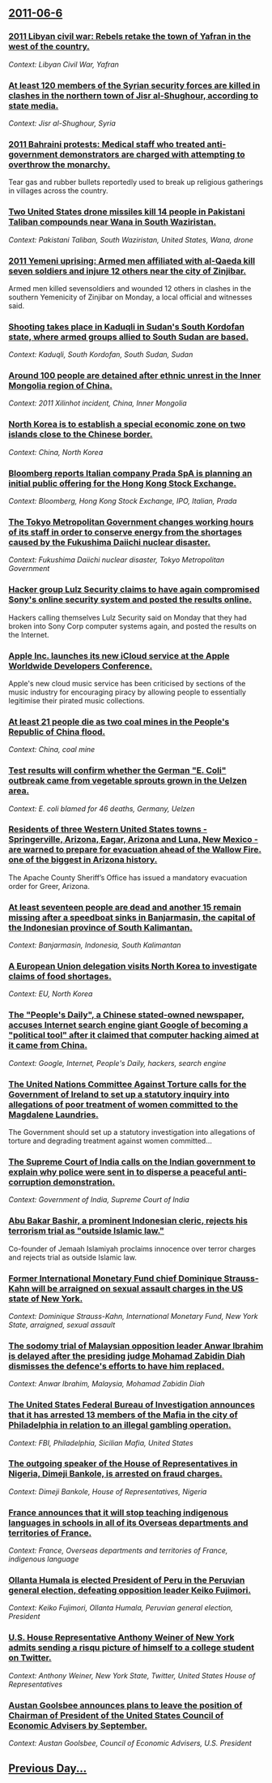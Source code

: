 ## [2011-06-6](/news/2011/06/6/index.md)

### [2011 Libyan civil war: Rebels retake the town of Yafran in the west of the country. ](/news/2011/06/6/2011-libyan-civil-war-rebels-retake-the-town-of-yafran-in-the-west-of-the-country.md)
_Context: Libyan Civil War, Yafran_

### [At least 120 members of the Syrian security forces are killed in clashes in the northern town of Jisr al-Shughour, according to state media. ](/news/2011/06/6/at-least-120-members-of-the-syrian-security-forces-are-killed-in-clashes-in-the-northern-town-of-jisr-al-shughour-according-to-state-media.md)
_Context: Jisr al-Shughour, Syria_

### [2011 Bahraini protests: Medical staff who treated anti-government demonstrators are charged with attempting to overthrow the monarchy. ](/news/2011/06/6/2011-bahraini-protests-medical-staff-who-treated-anti-government-demonstrators-are-charged-with-attempting-to-overthrow-the-monarchy.md)
Tear gas and rubber bullets reportedly used to break up religious gatherings in villages across the country.

### [Two United States drone missiles kill 14 people in Pakistani Taliban compounds near Wana in South Waziristan. ](/news/2011/06/6/two-united-states-drone-missiles-kill-14-people-in-pakistani-taliban-compounds-near-wana-in-south-waziristan.md)
_Context: Pakistani Taliban, South Waziristan, United States, Wana, drone_

### [2011 Yemeni uprising: Armed men affiliated with al-Qaeda kill seven soldiers and injure 12 others near the city of Zinjibar. ](/news/2011/06/6/2011-yemeni-uprising-armed-men-affiliated-with-al-qaeda-kill-seven-soldiers-and-injure-12-others-near-the-city-of-zinjibar.md)
Armed men killed sevensoldiers and wounded 12 others in clashes in the southern Yemenicity of Zinjibar on Monday, a local official and witnesses said.

### [Shooting takes place in Kaduqli in Sudan's South Kordofan state, where armed groups allied to South Sudan are based. ](/news/2011/06/6/shooting-takes-place-in-kaduqli-in-sudan-s-south-kordofan-state-where-armed-groups-allied-to-south-sudan-are-based.md)
_Context: Kaduqli, South Kordofan, South Sudan, Sudan_

### [Around 100 people are detained after ethnic unrest in the Inner Mongolia region of China. ](/news/2011/06/6/around-100-people-are-detained-after-ethnic-unrest-in-the-inner-mongolia-region-of-china.md)
_Context: 2011 Xilinhot incident, China, Inner Mongolia_

### [North Korea is to establish a special economic zone on two islands close to the Chinese border. ](/news/2011/06/6/north-korea-is-to-establish-a-special-economic-zone-on-two-islands-close-to-the-chinese-border.md)
_Context: China, North Korea_

### [Bloomberg reports Italian company Prada SpA is planning an initial public offering for the Hong Kong Stock Exchange. ](/news/2011/06/6/bloomberg-reports-italian-company-prada-spa-is-planning-an-initial-public-offering-for-the-hong-kong-stock-exchange.md)
_Context: Bloomberg, Hong Kong Stock Exchange, IPO, Italian, Prada_

### [The Tokyo Metropolitan Government changes working hours of its staff in order to conserve energy from the shortages caused by the Fukushima Daiichi nuclear disaster. ](/news/2011/06/6/the-tokyo-metropolitan-government-changes-working-hours-of-its-staff-in-order-to-conserve-energy-from-the-shortages-caused-by-the-fukushima.md)
_Context: Fukushima Daiichi nuclear disaster, Tokyo Metropolitan Government_

### [Hacker group Lulz Security claims to have again compromised Sony's online security system and posted the results online. ](/news/2011/06/6/hacker-group-lulz-security-claims-to-have-again-compromised-sony-s-online-security-system-and-posted-the-results-online.md)
Hackers calling themselves Lulz Security said on Monday that they had broken into Sony Corp computer systems again, and posted the results on the Internet.

### [Apple Inc. launches its new iCloud service at the Apple Worldwide Developers Conference. ](/news/2011/06/6/apple-inc-launches-its-new-icloud-service-at-the-apple-worldwide-developers-conference.md)
Apple&#039;s new cloud music service has been criticised by sections of the music industry for encouraging piracy by allowing people to essentially legitimise their pirated music collections.

### [At least 21 people die as two coal mines in the People's Republic of China flood. ](/news/2011/06/6/at-least-21-people-die-as-two-coal-mines-in-the-people-s-republic-of-china-flood.md)
_Context: China, coal mine_

### [Test results will confirm whether the German "E. Coli" outbreak came from vegetable sprouts grown in the Uelzen area. ](/news/2011/06/6/test-results-will-confirm-whether-the-german-e-coli-outbreak-came-from-vegetable-sprouts-grown-in-the-uelzen-area.md)
_Context: E. coli blamed for 46 deaths, Germany, Uelzen_

### [Residents of three Western United States towns - Springerville, Arizona, Eagar, Arizona and Luna, New Mexico - are warned to prepare for evacuation ahead of the Wallow Fire. one of the biggest in Arizona history. ](/news/2011/06/6/residents-of-three-western-united-states-towns-springerville-arizona-eagar-arizona-and-luna-new-mexico-are-warned-to-prepare-for-eva.md)
The Apache County Sheriff&rsquo;s Office has issued a mandatory evacuation order for Greer, Arizona.

### [At least seventeen people are dead and another 15 remain missing after a speedboat sinks in Banjarmasin, the capital of the Indonesian province of South Kalimantan. ](/news/2011/06/6/at-least-seventeen-people-are-dead-and-another-15-remain-missing-after-a-speedboat-sinks-in-banjarmasin-the-capital-of-the-indonesian-provi.md)
_Context: Banjarmasin, Indonesia, South Kalimantan_

### [A European Union delegation visits North Korea to investigate claims of food shortages. ](/news/2011/06/6/a-european-union-delegation-visits-north-korea-to-investigate-claims-of-food-shortages.md)
_Context: EU, North Korea_

### [The "People's Daily", a Chinese stated-owned newspaper, accuses Internet search engine giant Google of becoming a "political tool" after it claimed that computer hacking aimed at it came from China. ](/news/2011/06/6/the-people-s-daily-a-chinese-stated-owned-newspaper-accuses-internet-search-engine-giant-google-of-becoming-a-political-tool-after-it.md)
_Context: Google, Internet, People's Daily, hackers, search engine_

### [The United Nations Committee Against Torture calls for the Government of Ireland to set up a statutory inquiry into allegations of poor treatment of women committed to the Magdalene Laundries. ](/news/2011/06/6/the-united-nations-committee-against-torture-calls-for-the-government-of-ireland-to-set-up-a-statutory-inquiry-into-allegations-of-poor-trea.md)
The Government should set up a statutory investigation into allegations of torture and degrading treatment against women committed&hellip;

### [The Supreme Court of India calls on the Indian government to explain why police were sent in to disperse a peaceful anti-corruption demonstration. ](/news/2011/06/6/the-supreme-court-of-india-calls-on-the-indian-government-to-explain-why-police-were-sent-in-to-disperse-a-peaceful-anti-corruption-demonstr.md)
_Context: Government of India, Supreme Court of India_

### [Abu Bakar Bashir, a prominent Indonesian cleric, rejects his terrorism trial as "outside Islamic law." ](/news/2011/06/6/abu-bakar-bashir-a-prominent-indonesian-cleric-rejects-his-terrorism-trial-as-outside-islamic-law.md)
Co-founder of Jemaah Islamiyah proclaims innocence over terror charges and rejects trial as outside Islamic law.

### [Former International Monetary Fund chief Dominique Strauss-Kahn will be arraigned on sexual assault charges in the US state of New York. ](/news/2011/06/6/former-international-monetary-fund-chief-dominique-strauss-kahn-will-be-arraigned-on-sexual-assault-charges-in-the-us-state-of-new-york.md)
_Context: Dominique Strauss-Kahn, International Monetary Fund, New York State, arraigned, sexual assault_

### [The sodomy trial of Malaysian opposition leader Anwar Ibrahim is delayed after the presiding judge Mohamad Zabidin Diah dismisses the defence's efforts to have him replaced. ](/news/2011/06/6/the-sodomy-trial-of-malaysian-opposition-leader-anwar-ibrahim-is-delayed-after-the-presiding-judge-mohamad-zabidin-diah-dismisses-the-defenc.md)
_Context: Anwar Ibrahim, Malaysia, Mohamad Zabidin Diah_

### [The United States Federal Bureau of Investigation announces that it has arrested 13 members of the Mafia in the city of Philadelphia in relation to an illegal gambling operation. ](/news/2011/06/6/the-united-states-federal-bureau-of-investigation-announces-that-it-has-arrested-13-members-of-the-mafia-in-the-city-of-philadelphia-in-rela.md)
_Context: FBI, Philadelphia, Sicilian Mafia, United States_

### [The outgoing speaker of the House of Representatives in Nigeria, Dimeji Bankole, is arrested on fraud charges. ](/news/2011/06/6/the-outgoing-speaker-of-the-house-of-representatives-in-nigeria-dimeji-bankole-is-arrested-on-fraud-charges.md)
_Context: Dimeji Bankole, House of Representatives, Nigeria_

### [France announces that it will stop teaching indigenous languages in schools in all of its Overseas departments and territories of France. ](/news/2011/06/6/france-announces-that-it-will-stop-teaching-indigenous-languages-in-schools-in-all-of-its-overseas-departments-and-territories-of-france.md)
_Context: France, Overseas departments and territories of France, indigenous language_

### [Ollanta Humala is elected President of Peru in the Peruvian general election, defeating opposition leader Keiko Fujimori. ](/news/2011/06/6/ollanta-humala-is-elected-president-of-peru-in-the-peruvian-general-election-defeating-opposition-leader-keiko-fujimori.md)
_Context: Keiko Fujimori, Ollanta Humala, Peruvian general election, President_

### [U.S. House Representative Anthony Weiner of New York admits sending a risqu picture of himself to a college student on Twitter. ](/news/2011/06/6/u-s-house-representative-anthony-weiner-of-new-york-admits-sending-a-risque-picture-of-himself-to-a-college-student-on-twitter.md)
_Context: Anthony Weiner, New York State, Twitter, United States House of Representatives_

### [Austan Goolsbee announces plans to leave the position of Chairman of President of the United States Council of Economic Advisers by September. ](/news/2011/06/6/austan-goolsbee-announces-plans-to-leave-the-position-of-chairman-of-president-of-the-united-states-council-of-economic-advisers-by-septembe.md)
_Context: Austan Goolsbee, Council of Economic Advisers, U.S. President_

## [Previous Day...](/news/2011/06/5/index.md)

